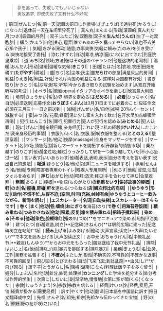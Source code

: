 > 夢を追って、失敗してもいいじゃない<br>
> 勇敢追梦, 即使失败了又有什么不好呢

❘前日|ぜんじつ|名|前一天|退職の前日に作業場(さぎょうば)で過労死(かろうし)になった|退休前一天在车间里猝死了|
❘真ん丸|まんまる|形动|滚圆的|真ん丸な月(つき)|圆圆的月亮|
❘双子|ふたご|名|双胞胎|双子を**生んだ(うんだ)**|生了一对双胞胎|
❘構う|かまう|自他|关心;逗弄|誰でもあの子を構ってやらない|谁也不去关心那个孩子|
❘気軽|きがる|形动|随意;办事爽快|気軽に頼み(たのみ)を引き受ける|爽快地接受了委托|
❘涼む|すずむ|自动|乘凉,纳凉|庭(にわ)に出て涼む|到庭院里乘凉|
❘道|みち|名|领域;方法|彼はその道のベテランだ|他是这块的老司机|
❘温暖|おんだん|形动|温暖|温暖な気候(**きこう**)|
❘田畑|たはた|名|农地,农田|田畑を耕す(**たがやす**)|耕地|
❘塵|ちり|名|尘埃;灰尘|塵**だらけ**の部屋|满是灰尘的房间|
❘利益|りえき|名|利益,好处|それは両国の利益になる|这样对两国都有好处|
❘書き取り|かきとり|名|抄写;默写;听写|今から書き取りの試験を始めます|从现在开始听写的考试|
❘|オペラ|名|歌剧opera|イタリアのオペラを楽しむ|欣赏意大利歌剧|
❘境界|きょうかい|名|边界|境界を定める(**さだめる**)||
❘**必着**|ひっちゃく|名/自动|必须送到|応募作文(**おうぼさくぶん**)は3月31日までに必着のこと|应征作文必须在三月三十一日之前送到|
❘減税|げんぜい|名/自他|减税|20%(パーセント)減税する|
❘蜜|みつ|名|花蜜,蜂蜜|湯に少し蜜を入れて飲む|在开水里加点蜂蜜后再喝|
❘犯行|はんこう|名|罪行,犯罪行为|犯人が犯行を認める(**みとめる**)|犯人认罪|
❘現に|げんに|副|亲眼目睹;亲身经历|これに現に私の経験(**けいけん**)したことだ|我亲身经历的事情|
❘衣服|いふく|名|衣服,服饰|衣服を整える(**ととのえる**)|整理穿着|
❘|マッサージ|名/他动|按摩(massage)|全身をマッサージをする|
❘|マーケット|名|市场,销售范围|新しマーケットを開拓する|开辟新的销售市场|
❘乗り越す|のりこす|他动|坐过站;越过|うっかりして駅を一つ乗り越していた|不小心坐过一站|
❘言い表す|いいあらわす|他动|表达,表明,表示|自分の考えを言い表す|说出自己的想法|
❘**報道**|ほうどう|名/他动|报道|ニュースを報道する|
❘専用|せんよう|名/他动|专用|障害者専用のトイレ|残疾人专用厕所|
❘|ぬらす|他动|浸湿,沾湿|タオルをぬらす|
❘**拝む**|おがむ|他动|叩拜;恳求;拜见|手を合わせて拝む|合掌膜拜|
❘**粗筋**|あらすじ|梗概|**物語(ものがたり)**の粗筋をいう|讲述故事的梗概|
❘軒|のき|名|屋檐,房檐|軒を**連ねる(つらねる)**店|鳞次栉比的商店|
❘|ゆうゆう|形动|(动作)不慌不忙,从容不迫;(空间,时间)充裕,绰绰有余|ゆうゆうとコーヒー飲みながら、新聞を読む|
❘|エスカレーター|名词|自动扶梯|エスカレーターはそちらです|
❘巻く|まく|他动|卷;缠绕|おにぎりを**海苔(のり)**で巻く|用海苔卷饭团|
❘積み重ねる|つみかさねる|他动|积累;反复|箱を積み重ねる|把箱子摞起来|
❘染める|そめる|他动|染色;脸颊绯红|指の**爪(つめ)**をマニキュアで染める|用指甲油美甲|
❘建つ|たつ|自动|建造,树立|**記念碑(きねんひ)**は駅前広場に建った|纪念碑树立在站前广场|
❘**読み上げる**|よみあげる|他动|大声宣读;读完|**大声(たいせい)**で本文を読み上げる|大声朗读正文|
❘お中元|おちゅうげん|名|中原礼品节|**親友(しんゆう)**からお中元をもらった|朋友送给了我中元节礼品|
❘排除|はいじょ|名/他动|排除,消除|暴力を排除する|排除暴力|
❘業務|ぎょうむ|名|业务,工作|業務を拡張する|
❘**不確か**|ふたしか|形动|不确实的,不可靠的|不確かな返事|不可靠的回复|
❘飛び回る|とびまわる|自动|飞来飞去;到处乱跑|**虫(むし)**が飛び回る|
❘唐辛子|とうがらし|名|辣椒|湖南(こなん)料理は唐辛子を多く使う|
❘処分|しょぶん|名/他动|处分,处罚;处理掉|**カンニング**した学生を処分する|处分考试作弊的学生|
❘次第に|しだいに|副|渐渐地,慢慢地|次第に空が暗(くら)くなった|
❘宗教|しゅうきょう|名|宗教|宗教を信じる|
❘経費|けいひ|名|经费,费用,开销|経費が掛かる|需要经费|
❘訳す|やくす|他动|翻译|日本語を中国語に訳す|把日文翻译成中文|
❘先祖|せんぞ|名|祖先;祖宗|先祖から伝わってきた宝物|
❘野|の|名|原野|野の花が咲(さ)いた|
